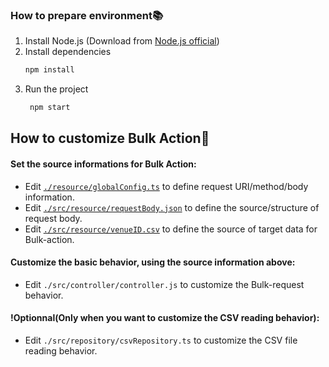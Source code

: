 ### How to prepare environment📚
1. Install Node.js (Download from [Node.js official](https://nodejs.org/en/download))
2. Install dependencies
    ```bash 
    npm install
    ``` 
3. Run the project
    ```bash 
     npm start
    ```


## How to customize Bulk Action🔧
#### Set the source informations for Bulk Action:
- Edit [`./resource/globalConfig.ts`](https://github.com/hibiki-shibata/bulk-action-for-daily-task-automation/blob/main/resource/globalConfig.ts) to define request URI/method/body information.
- Edit [`./src/resource/requestBody.json`](https://github.com/hibiki-shibata/bulk-action-for-daily-task-automation/blob/main/resource/requestBody-example.json) to define the source/structure of request body.
- Edit [`./src/resource/venueID.csv`](https://github.com/hibiki-shibata/bulk-action-for-daily-task-automation/blob/main/resource/targetID-example.csv) to define the source of target data for Bulk-action.

#### Customize the basic behavior, using the source information above:
- Edit `./src/controller/controller.js` to customize the Bulk-request behavior.


#### !Optionnal(Only when you want to customize the CSV reading behavior):
- Edit `./src/repository/csvRepository.ts` to customize the CSV file reading behavior.
